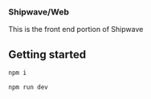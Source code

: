 ### Shipwave/Web

This is the front end portion of Shipwave

## Getting started
```bash
npm i
```
```bash
npm run dev
```
